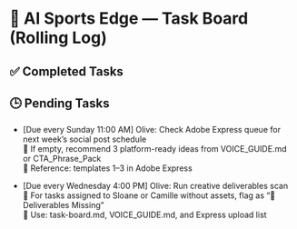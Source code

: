 # 🧾 AI Sports Edge — Task Board (Rolling Log)

## ✅ Completed Tasks

## 🕒 Pending Tasks

- [Due every Sunday 11:00 AM] Olive: Check Adobe Express queue for next week’s social post schedule  
  🔄 If empty, recommend 3 platform-ready ideas from VOICE_GUIDE.md or CTA_Phrase_Pack  
  📁 Reference: templates 1–3 in Adobe Express

- [Due every Wednesday 4:00 PM] Olive: Run creative deliverables scan  
  📁 For tasks assigned to Sloane or Camille without assets, flag as “📁 Deliverables Missing”  
  🧠 Use: task-board.md, VOICE_GUIDE.md, and Express upload list
